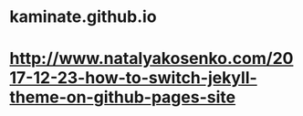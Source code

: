 # kaminate.github.io

# http://www.natalyakosenko.com/2017-12-23-how-to-switch-jekyll-theme-on-github-pages-site











